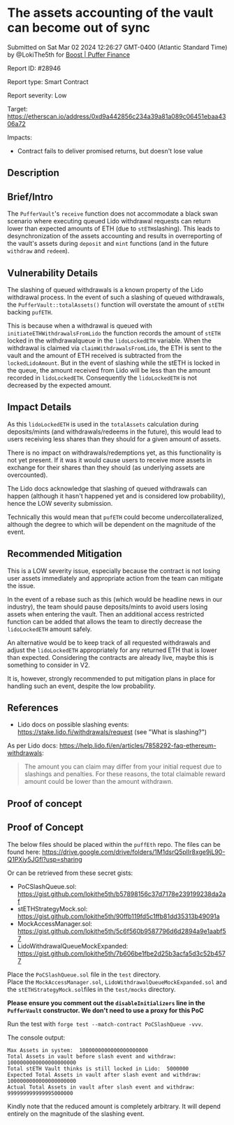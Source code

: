 
# The assets accounting of the vault can become out of sync

Submitted on Sat Mar 02 2024 12:26:27 GMT-0400 (Atlantic Standard Time) by @LokiThe5th for [Boost | Puffer Finance](https://immunefi.com/bounty/pufferfinance-boost/)

Report ID: #28946

Report type: Smart Contract

Report severity: Low

Target: https://etherscan.io/address/0xd9a442856c234a39a81a089c06451ebaa4306a72

Impacts:
- Contract fails to deliver promised returns, but doesn't lose value

## Description
## Brief/Intro  
The `PufferVault`'s `receive` function does not accommodate a black swan scenario where executing queued Lido withdrawal requests can return lower than expected amounts of ETH (due to `stETH`slashing). This leads to desynchronization of the assets accounting and results in overreporting of the vault's assets during `deposit` and `mint` functions (and in the future `withdraw` and `redeem`).    

## Vulnerability Details  
The slashing of queued withdrawals is a known property of the Lido withdrawal process. In the event of such a slashing of queued withdrawals, the `PufferVault::totalAssets()` function will overstate the amount of `stETH` backing `pufETH`.   

This is because when a withdrawal is queued with `initiateETHWithdrawalsFromLido` the function records the amount of `stETH` locked in the withdrawalqueue in the `lidoLockedETH` variable. When the withdrawal is claimed via `claimWithdrawalsFromLido`, the ETH is sent to the vault and the amount of ETH received is subtracted from the `lockedLidoAmount`. But in the event of slashing while the stETH is locked in the queue, the amount received from Lido will be less than the amount recorded in `lidoLockedETH`. Consequently the `lidoLockedETH` is not decreased by the expected amount.   

## Impact Details  
As this `lidoLockedETH` is used in the `totalAssets` calculation during deposits/mints (and withdrawals/redeems in the future), this would lead to users receiving less shares than they should for a given amount of assets.   

There is no impact on withdrawals/redemptions yet, as this functionality is not yet present. If it was it would cause users to receive more assets in exchange for their shares than they should (as underlying assets are overcounted).  

The Lido docs acknowledge that slashing of queued withdrawals can happen (although it hasn't happened yet and is considered low probability), hence the LOW severity submission.  

Technically this would mean that `pufETH` could become undercollateralized, although the degree to which will be dependent on the magnitude of the event.  

## Recommended Mitigation  

This is a LOW severity issue, especially because the contract is not losing user assets immediately and appropriate action from the team can mitigate the issue.  

In the event of a rebase such as this (which would be headline news in our industry), the team should pause deposits/mints to avoid users losing assets when entering the vault. Then an additional access restricted function can be added that allows the team to directly decrease the `lidoLockedETH` amount safely.  

An alternative would be to keep track of all requested withdrawals and adjust the `lidoLockedETH` appropriately for any returned ETH that is lower than expected. Considering the contracts are already live, maybe this is something to consider in V2.  

It is, however, strongly recommended to put mitigation plans in place for handling such an event, despite the low probability.  

## References  
- Lido docs on possible slashing events: https://stake.lido.fi/withdrawals/request (see "What is slashing?")  

As per Lido docs: https://help.lido.fi/en/articles/7858292-faq-ethereum-withdrawals:  
>   The amount you can claim may differ from your initial request due to slashings and penalties. For these reasons, the total claimable reward amount could be lower than the amount withdrawn.  


        
## Proof of concept
## Proof of Concept  

The below files should be placed within the `puffEth` repo. The files can be found here: https://drive.google.com/drive/folders/1M1dsrQ5plIr8xge9jL90-Q1PXiy5JGfl?usp=sharing  

Or can be retrieved from these secret gists:  

- PoCSlashQueue.sol: https://gist.github.com/lokithe5th/b57898156c37d7178e239199238da2af  
- stETHStrategyMock.sol: https://gist.github.com/lokithe5th/90ffb119fd5c1ffb81dd35313b49091a  
- MockAccessManager.sol: https://gist.github.com/lokithe5th/5c6f560b9587796d6d2894a9e1aabf57   
- LidoWithdrawalQueueMockExpanded: https://gist.github.com/lokithe5th/7b606be1fbe2d25b3acfa5d3c52b4577  


Place the `PoCSlashQueue.sol` file in the `test` directory.  
Place the `MockAccessManager.sol`, `LidoWithdrawalQueueMockExpanded.sol` and the `stETHStrategyMock.sol`files in the `test/mocks` directory.  

**Please ensure you comment out the `disableInitializers` line in the `PufferVault` constructor. We don't need to use a proxy for this PoC**

Run the test with `forge test --match-contract PoCSlashQueue -vvv`.

The console output:  
```
Max Assets in system:  1000000000000000000000
Total Assets in vault before slash event and withdraw:  1000000000000000000000
Total stETH Vault thinks is still locked in Lido:  5000000
Expected Total Assets in vault after slash event and withdraw:  1000000000000000000000
Actual Total Assets in vault after slash event and withdraw:  999999999999995000000
```

Kindly note that the reduced amount is completely arbitrary. It will depend entirely on the magnitude of the slashing event.   
